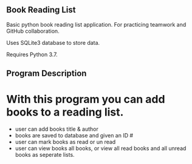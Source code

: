 ## Book Reading List

Basic python book reading list application. For practicing teamwork and GitHub collaboration.

Uses SQLite3 database to store data. 

Requires Python 3.7.

## Program Description
# With this program you can add books to a reading list.
* user can add books title & author
* books are saved to database and given an ID #
* user can mark books as read or un read
* user can view books all books, or view all read books  and all unread books as seperate lists.